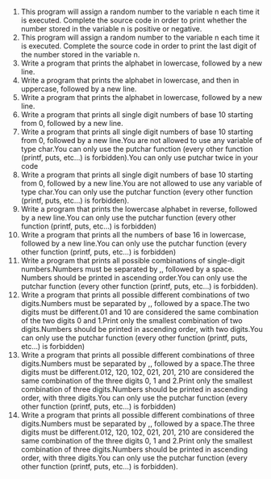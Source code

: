 1. This program will assign a random number to the variable n each time it is executed. Complete the source code in order to print whether the number stored in the variable n is positive or negative.
2. This program will assign a random number to the variable n each time it is executed. Complete the source code in order to print the last digit of the number stored in the variable n.
3. Write a program that prints the alphabet in lowercase, followed by a new line.
4. Write a program that prints the alphabet in lowercase, and then in uppercase, followed by a new line.
5. Write a program that prints the alphabet in lowercase, followed by a new line.
6. Write a program that prints all single digit numbers of base 10 starting from 0, followed by a new line.
7. Write a program that prints all single digit numbers of base 10 starting from 0, followed by a new line.You are not allowed to use any variable of type char.You can only use the putchar function (every other function (printf, puts, etc…) is forbidden).You can only use putchar twice in your code
8. Write a program that prints all single digit numbers of base 10 starting from 0, followed by a new line.You are not allowed to use any variable of type char.You can only use the putchar function (every other function (printf, puts, etc…) is forbidden).
9. Write a program that prints the lowercase alphabet in reverse, followed by a new line.You can only use the putchar function (every other function (printf, puts, etc…) is forbidden)
10. Write a program that prints all the numbers of base 16 in lowercase, followed by a new line.You can only use the putchar function (every other function (printf, puts, etc…) is forbidden)
11. Write a program that prints all possible combinations of single-digit numbers.Numbers must be separated by ,, followed by a space. Numbers should be printed in ascending order.You can only use the putchar function (every other function (printf, puts, etc…) is forbidden).
12. Write a program that prints all possible different combinations of two digits.Numbers must be separated by ,, followed by a space.The two digits must be different.01 and 10 are considered the same combination of the two digits 0 and 1.Print only the smallest combination of two digits.Numbers should be printed in ascending order, with two digits.You can only use the putchar function (every other function (printf, puts, etc…) is forbidden)
13. Write a program that prints all possible different combinations of three digits.Numbers must be separated by ,, followed by a space.The three digits must be different.012, 120, 102, 021, 201, 210 are considered the same combination of the three digits 0, 1 and 2.Print only the smallest combination of three digits.Numbers should be printed in ascending order, with three digits.You can only use the putchar function (every other function (printf, puts, etc…) is forbidden)
14. Write a program that prints all possible different combinations of three digits.Numbers must be separated by ,, followed by a space.The three digits must be different.012, 120, 102, 021, 201, 210 are considered the same combination of the three digits 0, 1 and 2.Print only the smallest combination of three digits.Numbers should be printed in ascending order, with three digits.You can only use the putchar function (every other function (printf, puts, etc…) is forbidden).
